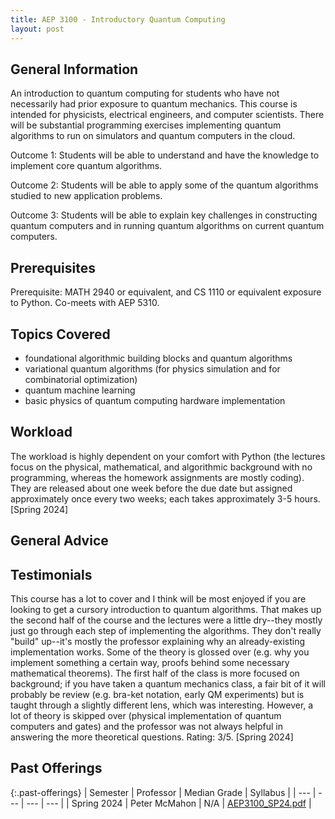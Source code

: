 ```yaml
---
title: AEP 3100 - Introductory Quantum Computing
layout: post
---
```


<link rel="stylesheet" href="/main.css">

## General Information

An introduction to quantum computing for students who have not necessarily had prior exposure to quantum mechanics. This course is intended for physicists, electrical engineers, and computer scientists. There will be substantial programming exercises implementing quantum algorithms to run on simulators and quantum computers in the cloud.

Outcome 1: Students will be able to understand and have the knowledge to implement core quantum algorithms.

Outcome 2: Students will be able to apply some of the quantum algorithms studied to new application problems.

Outcome 3: Students will be able to explain key challenges in constructing quantum computers and in running quantum algorithms on current quantum computers.

## Prerequisites

Prerequisite: MATH 2940 or equivalent, and CS 1110 or equivalent exposure to Python. Co-meets with AEP 5310.

## Topics Covered
- foundational algorithmic building blocks and quantum algorithms
- variational quantum algorithms (for physics simulation and for combinatorial optimization)
- quantum machine learning
- basic physics of quantum computing hardware implementation


## Workload

The workload is highly dependent on your comfort with Python (the lectures focus on the physical, mathematical, and algorithmic background with no programming, whereas the homework assignments are mostly coding). They are released about one week before the due date but assigned approximately once every two weeks; each takes approximately 3-5 hours. [Spring 2024]

## General Advice


## Testimonials

This course has a lot to cover and I think will be most enjoyed if you are looking to get a cursory introduction to quantum algorithms. That makes up the second half of the course and the lectures were a little dry--they mostly just go through each step of implementing the algorithms. They don't really "build" up--it's mostly the professor explaining why an already-existing implementation works. Some of the theory is glossed over (e.g. why you implement something a certain way, proofs behind some necessary mathematical theorems). The first half of the class is more focused on background; if you have taken a quantum mechanics class, a fair bit of it will probably be review (e.g. bra-ket notation, early QM experiments) but is taught through a slightly different lens, which was interesting. However, a lot of theory is skipped over (physical implementation of quantum computers and gates) and the professor was not always helpful in answering the more theoretical questions. Rating: 3/5. [Spring 2024]

## Past Offerings

{:.past-offerings}
| Semester | Professor | Median Grade | Syllabus |
| --- | --- | --- | --- |
| Spring 2024 | Peter McMahon | N/A | <a href="/syllabi/AEP3100_SP24.pdf">AEP3100_SP24.pdf</a> |
